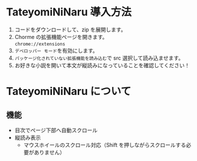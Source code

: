 # TateyomiNiNaru 導入方法
1. コードをダウンロードして、zip を展開します。
2. Chorme の拡張機能ページを開きます。  
   `chrome://extensions`
4. `デベロッパー モード`を有効にします。
5. `パッケージ化されていない拡張機能を読み込む`で src 選択して読み込ませます。
6. お好きな小説を開いて本文が縦読みになっていることを確認してください！

# TateyomiNiNaru について
## 機能
* 目次でページ下部へ自動スクロール
* 縦読み表示
  * マウスホイールのスクロール対応（Shift を押しながらスクロールする必要がありません）
